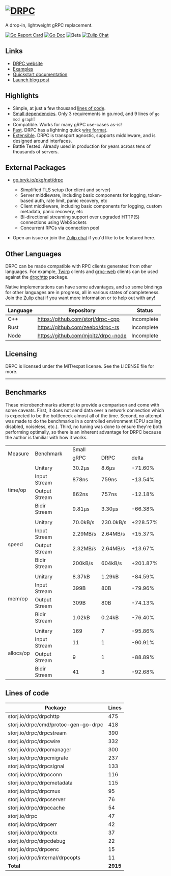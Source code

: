 # [![DRPC](logo.png)](https://storj.github.io/drpc/)

A drop-in, lightweight gRPC replacement.

[![Go Report Card](https://goreportcard.com/badge/storj.io/drpc)](https://goreportcard.com/report/storj.io/drpc)
[![Go Doc](https://img.shields.io/badge/godoc-reference-blue.svg?style=flat-square)](https://pkg.go.dev/storj.io/drpc)
![Beta](https://img.shields.io/badge/version-beta-green.svg)
[![Zulip Chat](https://img.shields.io/badge/zulip-join_chat-brightgreen.svg)](https://drpc.zulipchat.com)

## Links

 * [DRPC website](https://storj.github.io/drpc/)
 * [Examples](https://github.com/storj/drpc/tree/main/examples)
 * [Quickstart documentation](https://storj.github.io/drpc/docs.html)
 * [Launch blog post](https://www.storj.io/blog/introducing-drpc-our-replacement-for-grpc)

## Highlights

* Simple, at just a few thousand [lines of code](#lines-of-code).
* [Small dependencies](./blob/main/go.mod). Only 3 requirements in go.mod, and 9 lines of `go mod graph`!
* Compatible. Works for many gRPC use-cases as-is!
* [Fast](#benchmarks). DRPC has a lightning quick [wire format](https://github.com/storj/drpc/wiki/Docs:-Wire-protocol).
* [Extensible](#external-packages). DRPC is transport agnostic, supports middleware, and is designed around interfaces.
* Battle Tested. Already used in production for years across tens of thousands of servers.

## External Packages

 * [go.bryk.io/pkg/net/drpc](https://pkg.go.dev/go.bryk.io/pkg/net/drpc)
    - Simplified TLS setup (for client and server)
    - Server middleware, including basic components for logging, token-based auth, rate limit, panic recovery, etc
    - Client middleware, including basic components for logging, custom metadata, panic recovery, etc
    - Bi-directional streaming support over upgraded HTTP(S) connections using WebSockets
    - Concurrent RPCs via connection pool

 * Open an issue or join the [Zulip chat](https://drpc.zulipchat.com) if you'd like to be featured here.

## Other Languages

DRPC can be made compatible with RPC clients generated from other languages. For example, [Twirp](https://github.com/twitchtv/twirp) clients and [grpc-web](https://github.com/grpc/grpc-web/) clients can be used against the [drpchttp](https://pkg.go.dev/storj.io/drpc/drpchttp) package.

Native implementations can have some advantages, and so some bindings for other languages are in progress, all in various states of completeness. Join the [Zulip chat](https://drpc.zulipchat.com) if you want more information or to help out with any!

| Language | Repository                          | Status     |
|----------|-------------------------------------|------------|
| C++      | https://github.com/storj/drpc-cpp   | Incomplete |
| Rust     | https://github.com/zeebo/drpc-rs    | Incomplete |
| Node     | https://github.com/mjpitz/drpc-node | Incomplete |

## Licensing

DRPC is licensed under the MIT/expat license. See the LICENSE file for more.

---

## Benchmarks

These microbenchmarks attempt to provide a comparison and come with some caveats. First, it does not send data over a network connection which is expected to be the bottleneck almost all of the time. Second, no attempt was made to do the benchmarks in a controlled environment (CPU scaling disabled, noiseless, etc.). Third, no tuning was done to ensure they're both performing optimally, so there is an inherent advantage for DRPC because the author is familiar with how it works.

<table>
    <tr>
        <td rowspan=2>Measure</td>
        <td rowspan=2>Benchmark</td><td rowspan=2></td>
        <td colspan=3>Small</td><td rowspan=2></td>
        <td colspan=3>Medium</td><td rowspan=2></td>
        <td colspan=3>Large</td>
    </tr>
    <tr>
        <td>gRPC</td><td>DRPC</td><td>delta</td>
        <td>gRPC</td><td>DRPC</td><td>delta</td>
        <td>gRPC</td><td>DRPC</td><td>delta</td>
    </tr>
    <tr><td colspan=14></td></tr>
    <tr>
        <td rowspan=4>time/op</td>
        <td>Unitary</td><td rowspan=4></td>
        <td>30.2µs</td><td>8.6µs</td><td>-71.60%</td><td rowspan=4></td>
        <td>38.0µs</td><td>11.1µs</td><td>-70.88%</td><td rowspan=4></td>
        <td>1.33ms</td><td>0.63ms</td><td>-52.30%</td>
    </tr>
    <tr>
        <td>Input Stream</td>
        <td>878ns</td><td>759ns</td><td>-13.54%</td>
        <td>2.85µs</td><td>2.00µs</td><td>-29.69%</td>
        <td>508µs</td><td>249µs</td><td>-51.08%</td>
    </tr>
    <tr>
        <td>Output Stream</td>
        <td>862ns</td><td>757ns</td><td>-12.18%</td>
        <td>2.76µs</td><td>1.99µs</td><td>-27.92%</td>
        <td>487µs</td><td>239µs</td><td>-50.94%</td>
    </tr>
    <tr>
        <td>Bidir Stream</td>
        <td>9.81µs</td><td>3.30µs</td><td>-66.38%</td>
        <td>14.8µs</td><td>4.9µs</td><td>-66.69%</td>
        <td>1.31ms</td><td>0.55ms</td><td>-58.41%</td>
    </tr>
    <tr><td colspan=14></td></tr>
    <tr>
        <td rowspan=4>speed</td>
        <td>Unitary</td><td rowspan=4></td>
        <td>70.0kB/s</td><td>230.0kB/s</td><td>+228.57%</td><td rowspan=4></td>
        <td>54.0MB/s</td><td>185.3MB/s</td><td>+243.44%</td><td rowspan=4></td>
        <td>791MB/s</td><td>1658MB/s</td><td>+109.62%</td>
    </tr>
    <tr>
        <td>Input Stream</td>
        <td>2.29MB/s</td><td>2.64MB/s</td><td>+15.37%</td>
        <td>721MB/s</td><td>1026MB/s</td><td>+42.21%</td>
        <td>2.06GB/s</td><td>4.22GB/s</td><td>+104.32%</td>
    </tr>
    <tr>
        <td>Output Stream</td>
        <td>2.32MB/s</td><td>2.64MB/s</td><td>+13.67%</td>
        <td>743MB/s</td><td>1031MB/s</td><td>+38.74%</td>
        <td>2.15GB/s</td><td>4.39GB/s</td><td>+103.75%</td>
    </tr>
    <tr>
        <td>Bidir Stream</td>
        <td>200kB/s</td><td>604kB/s</td><td>+201.87%</td>
        <td>138MB/s</td><td>415MB/s</td><td>+200.20%</td>
        <td>799MB/s</td><td>1920MB/s</td><td>+140.44%</td>
    </tr>
    <tr><td colspan=14></td></tr>
    <tr>
        <td rowspan=4>mem/op</td>
        <td>Unitary</td><td rowspan=4></td>
        <td>8.37kB</td><td>1.29kB</td><td>-84.59%</td><td rowspan=4></td>
        <td>21.8kB</td><td>7.7kB</td><td>-64.81%</td><td rowspan=4></td>
        <td>6.50MB</td><td>3.16MB</td><td>-51.38%</td>
    </tr>
    <tr>
        <td>Input Stream</td>
        <td>399B</td><td>80B</td><td>-79.96%</td>
        <td>7.09kB</td><td>2.13kB</td><td>-69.97%</td>
        <td>3.20MB</td><td>1.05MB</td><td>-67.16%</td>
    </tr>
    <tr>
        <td>Output Stream</td>
        <td>309B</td><td>80B</td><td>-74.13%</td>
        <td>6.98kB</td><td>2.13kB</td><td>-69.53%</td>
        <td>3.20MB</td><td>1.05MB</td><td>-67.17%</td>
    </tr>
    <tr>
        <td>Bidir Stream</td>
        <td>1.02kB</td><td>0.24kB</td><td>-76.40%</td>
        <td>14.4kB</td><td>4.3kB</td><td>-69.99%</td>
        <td>6.52MB</td><td>2.10MB</td><td>-67.74%</td>
    </tr>
    <tr><td colspan=14></td></tr>
    <tr>
        <td rowspan=4>allocs/op</td>
        <td>Unitary</td><td rowspan=4></td>
        <td>169</td><td>7</td><td>-95.86%</td><td rowspan=4></td>
        <td>171</td><td>9</td><td>-94.74%</td><td rowspan=4></td>
        <td>403</td><td>9</td><td>-97.76%</td>
    </tr>
    <tr>
        <td>Input Stream</td>
        <td>11</td><td>1</td><td>-90.91%</td>
        <td>12</td><td>2</td><td>-83.33%</td>
        <td>121</td><td>2</td><td>-98.35%</td>
    </tr>
    <tr>
        <td>Output Stream</td>
        <td>9</td><td>1</td><td>-88.89%</td>
        <td>10</td><td>2</td><td>-80.00%</td>
        <td>117</td><td>2</td><td>-98.29%</td>
    </tr>
    <tr>
        <td>Bidir Stream</td>
        <td>41</td><td>3</td><td>-92.68%</td>
        <td>44</td><td>5</td><td>-88.64%</td>
        <td>272</td><td>5</td><td>-98.16%</td>
    </tr>
</table>

## Lines of code

| Package                              | Lines    |
| ---                                  | ---      |
| storj.io/drpc/drpchttp               | 475      |
| storj.io/drpc/cmd/protoc-gen-go-drpc | 418      |
| storj.io/drpc/drpcstream             | 390      |
| storj.io/drpc/drpcwire               | 332      |
| storj.io/drpc/drpcmanager            | 300      |
| storj.io/drpc/drpcmigrate            | 237      |
| storj.io/drpc/drpcsignal             | 133      |
| storj.io/drpc/drpcconn               | 116      |
| storj.io/drpc/drpcmetadata           | 115      |
| storj.io/drpc/drpcmux                | 95       |
| storj.io/drpc/drpcserver             | 76       |
| storj.io/drpc/drpccache              | 54       |
| storj.io/drpc                        | 47       |
| storj.io/drpc/drpcerr                | 42       |
| storj.io/drpc/drpcctx                | 37       |
| storj.io/drpc/drpcdebug              | 22       |
| storj.io/drpc/drpcenc                | 15       |
| storj.io/drpc/internal/drpcopts      | 11       |
| **Total**                            | **2915** |
